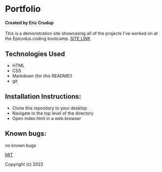 # __Portfolio__

#### Created by Eric Crudup

This is a demonstration site showcasing all of the projects I've worked on at the Epicodus coding bootcamp. [SITE LINK](https://cruduper.github.io/portfolio)

## Technologies Used

* HTML
* CSS
* Markdown (for _this_ README!)
* git


## Installation Instructions: 

* Clone this repository to your desktop
* Navigate to the top level of the directory
* Open index.html in a web browser

## Known bugs:
no known bugs

[MIT](https://opensource.org/licenses/MIT)

Copyright (c) 2022 

